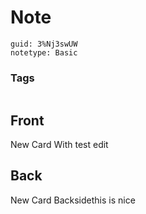 # Note
```
guid: 3%Nj3swUW
notetype: Basic
```

### Tags
```
```

## Front
New Card With test edit

## Back
New Card Backsidethis is nice
